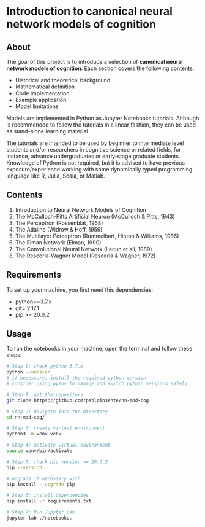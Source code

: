 # Introduction to canonical neural network models of cognition

## About

The goal of this project is to introduce a selection of **canonical neural network models of cognition**. Each section covers the following contents: 

- Historical and theoretical background
- Mathematical definition
- Code implementation
- Example application
- Model limitations

Models are implemented in Python as Jupyter Notebooks tutorials. Although is recommended to follow the tutorials in a linear fashion, they can be used as stand-alone learning material. 


The tutorials are intended to be used by beginner to intermediate level students and/or researchers in cognitive science or related fields, for instance, advance undergraduates or early-stage graduate students. Knowledge of Python is not required, but it is advised to have previous exposure/experience working with some dynamically typed programming language like R, Julia, Scala, or Matlab. 

## Contents

1. Introduction to Neural Network Models of Cognition 
1. The McCulloch-Pitts Artificial Neuron  (McCulloch & Pitts, 1943)
2. The Perceptron (Rossenblat, 1958)
3. The Adaline (Widrow & Hoff, 1959)
4. The Multilayer Perceptron (Rummelhart, Hinton & Williams, 1986)
5. The Elman Network (Elman, 1990)
6. The Convolutional Neural Network (Lecun et all, 1989)
7. The Rescorla-Wagner Model (Rescorla & Wagner, 1972)



## Requirements

To set up your machine,  you first need this dependencies:

- python==3.7.x
- git= 2.17.1
- pip >= 20.0.2

## Usage

To run the notebooks in your machine, open the terminal and follow these steps:

```bash
# Step 0: check python 3.7.x
python --version
# if necessary, install the required python version
# consider using pyenv to manage and switch python versions safely

# Step 1: get the repository
git clone https://github.com/pabloinsente/nn-mod-cog

# Step 2: navigate into the directory
cd nn-mod-cog/

# Step 3: create virtual environment 
python3 -m venv venv

# Step 4: activate virtual environment 
source venv/bin/activate

# Step 5: check pip version >= 20.0.2
pip --version

# upgrade if necessary with
pip install --upgrade pip

# Step 6: install dependencies
pip install -r requirements.txt

# Step 7: Run Jupyter Lab
jupyter lab ./notebooks.
```
